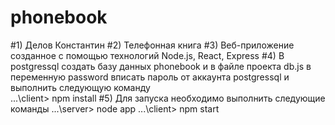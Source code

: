 # phonebook
#1) Делов Константин
#2) Телефонная книга
#3) Веб-приложение созданное с помощью технологий Node.js, React, Express
#4) В postgressql создать базу данных phonebook и в файле проекта db.js в переменную password вписать пароль от аккаунта postgressql и выполнить следующую команду    
    ...\client> npm install
#5) Для запуска необходимо выполнить следующие команды
    ...\server> node app
    ...\client> npm start
    
